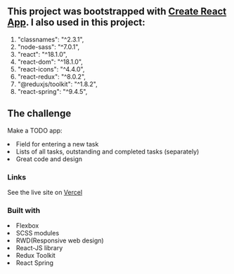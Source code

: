 ## This project was bootstrapped with [Create React App](https://github.com/facebook/create-react-app). I also used in this project:

1. "classnames": "^2.3.1",
2. "node-sass": "^7.0.1",
3. "react": "^18.1.0",
4. "react-dom": "^18.1.0",
5. "react-icons": "^4.4.0",
6. "react-redux": "^8.0.2",
7. "@reduxjs/toolkit": "^1.8.2",
8. "react-spring": "^9.4.5",

## The challenge

Make a TODO app:

<li>Field for entering a new task</li>
<li>Lists of all tasks, outstanding and completed tasks (separately)</li>
<li>Great code and design</li>

### Links

See the live site on [Vercel](https://todo-chi-steel.vercel.app/)

### Built with

<li>Flexbox</li>
<li>SCSS modules</li>
<li>RWD(Responsive web design)</li>
<li>React-JS library</li>
<li>Redux Toolkit</li>
<li>React Spring</li>
